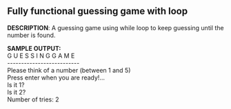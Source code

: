 ## **Fully functional guessing game with loop** 

**DESCRIPTION**: 
A guessing game using while loop to keep guessing until the number is found.  

**SAMPLE OUTPUT:**<br>
    G U E S S I N G    G A M E<br>
    --------------------------<br>
    Please think of a number (between 1 and 5)<br>
    Press enter when you are ready!...<br>
    Is it 1? <br>
    Is it 2? <br>
    Number of tries: 2 <br>
